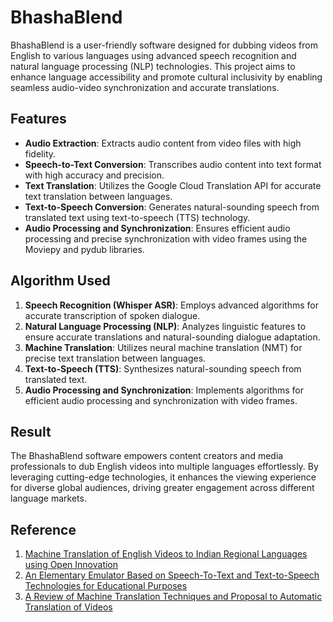 # BhashaBlend

BhashaBlend is a user-friendly software designed for dubbing videos from English to various languages using advanced speech recognition and natural language processing (NLP) technologies. This project aims to enhance language accessibility and promote cultural inclusivity by enabling seamless audio-video synchronization and accurate translations.

## Features

- **Audio Extraction**: Extracts audio content from video files with high fidelity.
- **Speech-to-Text Conversion**: Transcribes audio content into text format with high accuracy and precision.
- **Text Translation**: Utilizes the Google Cloud Translation API for accurate text translation between languages.
- **Text-to-Speech Conversion**: Generates natural-sounding speech from translated text using text-to-speech (TTS) technology.
- **Audio Processing and Synchronization**: Ensures efficient audio processing and precise synchronization with video frames using the Moviepy and pydub libraries.

## Algorithm Used

1. **Speech Recognition (Whisper ASR)**: Employs advanced algorithms for accurate transcription of spoken dialogue.
2. **Natural Language Processing (NLP)**: Analyzes linguistic features to ensure accurate translations and natural-sounding dialogue adaptation.
3. **Machine Translation**: Utilizes neural machine translation (NMT) for precise text translation between languages.
4. **Text-to-Speech (TTS)**: Synthesizes natural-sounding speech from translated text.
5. **Audio Processing and Synchronization**: Implements algorithms for efficient audio processing and synchronization with video frames.

## Result

The BhashaBlend software empowers content creators and media professionals to dub English videos into multiple languages effortlessly. By leveraging cutting-edge technologies, it enhances the viewing experience for diverse global audiences, driving greater engagement across different language markets.

## Reference

1. [Machine Translation of English Videos to Indian Regional Languages using Open Innovation](https://www.researchgate.net/publication/338177583_Machine_Translation_of_English_Videos_to_Indian_Regional_Languages_using_Open_Innovation)
2. [An Elementary Emulator Based on Speech-To-Text and Text-to-Speech Technologies for Educational Purposes](https://www.researchgate.net/publication/374785224_An_Elementary_Emulator_Based_on_Speech-To-Text_and_Text-to-Speech_Technologies_for_Educational_Purposes)
3. [A Review of Machine Translation Techniques and Proposal to Automatic Translation of Videos](https://www.researchgate.net/publication/376186436_A_Review_of_Machine_Translation_Techniques_and_Proposal_to_Automatic_Translation_of_Videos)
